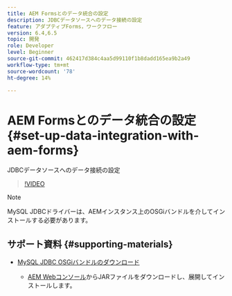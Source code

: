 ```yaml
---
title: AEM Formsとのデータ統合の設定
description: JDBCデータソースへのデータ接続の設定
feature: アダプティブForms，ワークフロー
version: 6.4,6.5
topic: 開発
role: Developer
level: Beginner
source-git-commit: 462417d384c4aa5d99110f1b8dadd165ea9b2a49
workflow-type: tm+mt
source-wordcount: '78'
ht-degree: 14%

---
```



# AEM Formsとのデータ統合の設定 {#set-up-data-integration-with-aem-forms}

JDBCデータソースへのデータ接続の設定

>[!VIDEO](https://video.tv.adobe.com/v/17724/?quality=9&learn=on)

>[!NOTE]
>
>MySQL JDBCドライバーは、AEMインスタンス上のOSGiバンドルを介してインストールする必要があります。

## サポート資料 {#supporting-materials}

* [MySQL JDBC OSGiバンドルのダウンロード](https://dev.mysql.com/downloads/connector/j/)

   * [AEM Webコンソール](http://localhost:4502/system/console/bundles)からJARファイルをダウンロードし、展開してインストールします。

